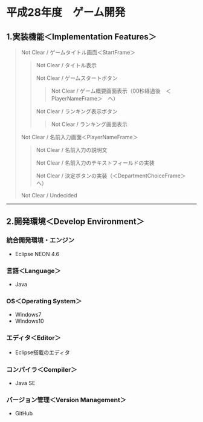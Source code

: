 # 平成28年度　ゲーム開発

## 1.実装機能＜Implementation Features＞
> Not Clear / ゲームタイトル画面＜StartFrame＞
>
>> Not Clear / タイトル表示
>>
>> Not Clear / ゲームスタートボタン
>>
>>> Not Clear / ゲーム概要画面表示（00秒経過後　＜PlayerNameFrame＞　へ）
>>
>> Not Clear / ランキング表示ボタン
>>
>>> Not Clear / ランキング画面表示
>
> Not Clear / 名前入力画面＜PlayerNameFrame＞
>
>> Not Clear / 名前入力の説明文
>>
>> Not Clear / 名前入力のテキストフィールドの実装
>>
>> Not Clear / 決定ボタンの実装（＜DepartmentChoiceFrame＞　へ）
>
> Not Clear / Undecided

***

## 2.開発環境＜Develop Environment＞
### 統合開発環境・エンジン
+ Eclipse NEON 4.6

### 言語＜Language＞
+ Java

### OS＜Operating System＞
+ Windows7
+ Windows10

### エディタ＜Editor＞
+ Eclipse搭載のエディタ

### コンパイラ＜Compiler＞
+ Java SE

### バージョン管理＜Version Management＞
+ GitHub
